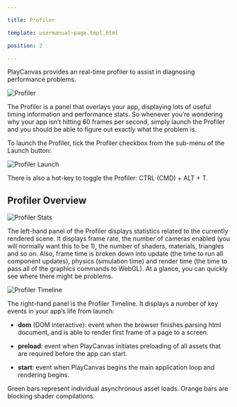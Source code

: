 ---
title: Profiler
template: usermanual-page.tmpl.html
position: 2
---

PlayCanvas provides an real-time profiler to assist in diagnosing performance problems.

![Profiler][1]

The Profiler is a panel that overlays your app, displaying lots of useful timing information and performance stats. So whenever you’re wondering why your app isn’t hitting 60 frames per second, simply launch the Profiler and you should be able to figure out exactly what the problem is.

To launch the Profiler, tick the Profiler checkbox from the sub-menu of the Launch button:

![Profiler Launch][2]

There is also a hot-key to toggle the Profiler: CTRL (CMD) + ALT + T.

## Profiler Overview

![Profiler Stats][3]

The left-hand panel of the Profiler displays statistics related to the currently rendered scene. It displays frame rate, the number of cameras enabled (you will normally want this to be 1), the number of shaders, materials, triangles and so on. Also, frame time is broken down into update (the time to run all component updates), physics (simulation time) and render time (the time to pass all of the graphics commands to WebGL). At a glance, you can quickly see where there might be problems.

![Profiler Timeline][4]

The right-hand panel is the Profiler Timeline. It displays a number of key events in your app’s life from launch:

* **dom** (DOM interactive): event when the browser finishes parsing html document, and is able to render first frame of a page to a screen.
* **preload**: event when PlayCanvas initiates preloading of all assets that are required before the app can start.
* **start**: event when PlayCanvas begins the main application loop and rendering begins.

Green bars represent individual asynchronous asset loads. Orange bars are blocking shader compilations.

[1]: /images/user-manual/optimization/profiler/profiler.png
[2]: /images/user-manual/optimization/profiler/profiler_launch.png
[3]: /images/user-manual/optimization/profiler/profiler_stats.png
[4]: /images/user-manual/optimization/profiler/profiler_timeline.png

